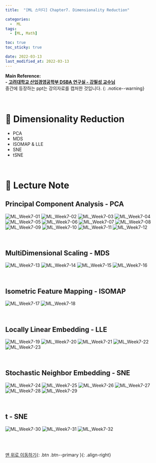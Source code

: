 ```yaml
---
title:  "[ML 스터디] Chapter7. Dimensionality Reduction"

categories:
  -  ML
tags:
  - [ML, Math]

toc: true
toc_sticky: true

date: 2022-03-13
last_modified_at: 2022-03-13
---
```


**Main Reference: <br>- [고려대학교 산업경영공학부 DSBA 연구실 - 강필성 교수님](https://www.youtube.com/watch?v=RKMiTJAnLy8&list=PLetSlH8YjIfWMdw9AuLR5ybkVvGcoG2EW&index=10)** <br> 중간에 등장하는 ppt는 강의자료를 캡처한 것입니다.
{: .notice--warning}


<br>


# 🚌 Dimensionality Reduction

- PCA
- MDS
- ISOMAP & LLE
- SNE
- tSNE



<br>



# 🚌 Lecture Note


## Principal Component Analysis - PCA

![ML_Week7-01](https://user-images.githubusercontent.com/96368476/158064977-e4524fef-ce28-45ab-8e68-67ecf293333f.jpg)
![ML_Week7-02](https://user-images.githubusercontent.com/96368476/158064980-e6e5e83d-bdba-4735-bb31-b77b8662dd67.jpg)
![ML_Week7-03](https://user-images.githubusercontent.com/96368476/158064981-1fdfc476-d8b2-4e7f-b4e9-f5a974ea66e8.jpg)
![ML_Week7-04](https://user-images.githubusercontent.com/96368476/158064972-6670aec4-c4d8-4ad7-a03d-ef1d6053d686.jpg)
![ML_Week7-05](https://user-images.githubusercontent.com/96368476/158064973-dd86c13f-309d-49d3-80d1-323466b78b13.jpg)
![ML_Week7-06](https://user-images.githubusercontent.com/96368476/158064974-7f5a6997-f4b7-4e5b-8fa8-26cc79d149c1.jpg)
![ML_Week7-07](https://user-images.githubusercontent.com/96368476/158064976-2efdf54e-44a4-4a27-aa83-756a7896216e.jpg)
![ML_Week7-08](https://user-images.githubusercontent.com/96368476/158065038-17cd8f22-8e7f-4ac8-b754-830597cb231e.jpg)
![ML_Week7-09](https://user-images.githubusercontent.com/96368476/158065040-9dc3b4cb-2247-4cfb-acfe-b2ab85ef5d4d.jpg)
![ML_Week7-10](https://user-images.githubusercontent.com/96368476/158065042-18178d6e-d727-4d94-a28d-b718720e7275.jpg)
![ML_Week7-11](https://user-images.githubusercontent.com/96368476/158065043-d92314fe-e3e8-4f88-aa5c-cc5132e17aba.jpg)
![ML_Week7-12](https://user-images.githubusercontent.com/96368476/158065045-8b9cb8ed-ca25-4716-a244-3289638d1eb4.jpg)


<br>



## MultiDimensional Scaling - MDS

![ML_Week7-13](https://user-images.githubusercontent.com/96368476/158147831-826dbe58-ff45-4eb6-a905-1823fe1a1016.jpg)
![ML_Week7-14](https://user-images.githubusercontent.com/96368476/158147823-0e5b72d1-dd5d-434c-a224-bbd8e4797555.jpg)
![ML_Week7-15](https://user-images.githubusercontent.com/96368476/158147826-97b6bdb7-2979-4813-ad25-d3ac1bd7593a.jpg)
![ML_Week7-16](https://user-images.githubusercontent.com/96368476/158147829-4bf5a853-39f8-42c9-bb41-923968dbc4ef.jpg)




<br>




## Isometric Feature Mapping - ISOMAP

![ML_Week7-17](https://user-images.githubusercontent.com/96368476/158197199-6b1c4c3f-3ffe-468a-a6f9-604e8ab28742.jpg)
![ML_Week7-18](https://user-images.githubusercontent.com/96368476/158197201-c7ca12e5-a614-4e91-85b3-8691f88487d3.jpg)




<br>




## Locally Linear Embedding - LLE

![ML_Week7-19](https://user-images.githubusercontent.com/96368476/158197448-e233dc8f-594a-440e-8f51-fa9f0acc83b9.jpg)
![ML_Week7-20](https://user-images.githubusercontent.com/96368476/158197450-cdce4ed0-cb3e-4595-ba0d-548244e4d22f.jpg)
![ML_Week7-21](https://user-images.githubusercontent.com/96368476/158197452-12e235b6-947d-4f98-8f4c-a7a5d0f56d08.jpg)
![ML_Week7-22](https://user-images.githubusercontent.com/96368476/158197453-e8a8fa30-0cc0-4610-9113-185953f906d3.jpg)
![ML_Week7-23](https://user-images.githubusercontent.com/96368476/158197440-b5ec278c-bfdc-4e83-8de7-7eb646daf359.jpg)





<br>



## Stochastic Neighbor Embedding - SNE

![ML_Week7-24](https://user-images.githubusercontent.com/96368476/158242251-44f3e59b-ccec-4f77-8ae7-fee3834045eb.jpg)
![ML_Week7-25](https://user-images.githubusercontent.com/96368476/158242260-a8ce06b4-6bea-4bcb-b795-6064808b44b9.jpg)
![ML_Week7-26](https://user-images.githubusercontent.com/96368476/158242263-ad1db5b8-9be6-45f5-aceb-20138c16fedd.jpg)
![ML_Week7-27](https://user-images.githubusercontent.com/96368476/158242266-fbe44d9e-b756-4d5e-8a62-55c1a2ff23f9.jpg)
![ML_Week7-28](https://user-images.githubusercontent.com/96368476/158242268-119edb57-87e0-4a6f-b77d-98488779dbcb.jpg)
![ML_Week7-29](https://user-images.githubusercontent.com/96368476/158242448-285d7eeb-1990-4918-8e9e-132810d8c50f.jpg)




<br>



## t - SNE

![ML_Week7-30](https://user-images.githubusercontent.com/96368476/158242453-a7b5c0e9-f290-4824-b603-66c5b9b8a432.jpg)
![ML_Week7-31](https://user-images.githubusercontent.com/96368476/158242459-a58209a3-bbfe-44ce-ab01-111ab02673d0.jpg)
![ML_Week7-32](https://user-images.githubusercontent.com/96368476/158242463-6dcbee91-3d7d-4732-8fbe-9591404c3b00.jpg)





<br>
<br>

[맨 위로 이동하기](#){: .btn .btn--primary }{: .align-right}